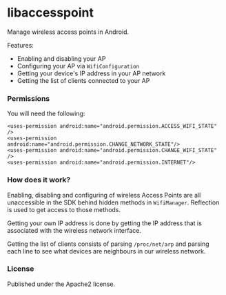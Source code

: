 # libaccesspoint

Manage wireless access points in Android.

Features:

 * Enabling and disabling your AP
 * Configuring your AP via `WifiConfiguration`
 * Getting your device's IP address in your AP network
 * Getting the list of clients connected to your AP

### Permissions

You will need the following:

	<uses-permission android:name="android.permission.ACCESS_WIFI_STATE" />
	<uses-permission android:name="android.permission.CHANGE_NETWORK_STATE"/>
	<uses-permission android:name="android.permission.CHANGE_WIFI_STATE" />
	<uses-permission android:name="android.permission.INTERNET"/>

### How does it work?

Enabling, disabling and configuring of wireless Access Points are all
unaccessible in the SDK behind hidden methods in `WifiManager`. Reflection is
used to get access to those methods.

Getting your own IP address is done by getting the IP address that is
associated with the wireless network interface.

Getting the list of clients consists of parsing `/proc/net/arp` and parsing
each line to see what devices are neighbours in our wireless network.

### License

Published under the Apache2 license.
